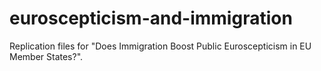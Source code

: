 # euroscepticism-and-immigration
Replication files for "Does Immigration Boost Public Euroscepticism in EU Member States?".
